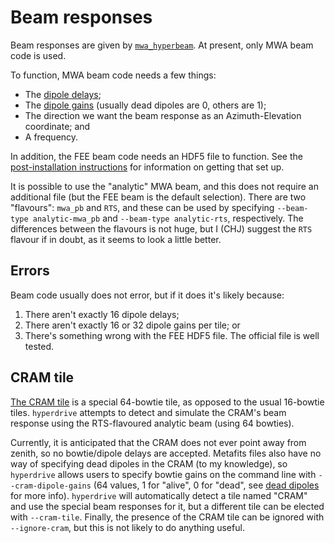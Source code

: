 # Beam responses

Beam responses are given by
[`mwa_hyperbeam`](https://github.com/MWATelescope/mwa_hyperbeam). At present,
only MWA beam code is used.

To function, MWA beam code needs a few things:

- The [dipole delays](mwa/delays.md);
- The [dipole gains](mwa/dead_dipoles.md) (usually dead dipoles are 0, others are 1);
- The direction we want the beam response as an Azimuth-Elevation coordinate; and
- A frequency.

In addition, the FEE beam code needs an HDF5 file to function. See the
[post-installation instructions](../installation/post.md) for information on
getting that set up.

It is possible to use the "analytic" MWA beam, and this does not require an
additional file (but the FEE beam is the default selection). There are two
"flavours": `mwa_pb` and `RTS`, and these can be used by specifying `--beam-type
analytic-mwa_pb` and `--beam-type analytic-rts`, respectively. The differences
between the flavours is not huge, but I (CHJ) suggest the `RTS` flavour if in
doubt, as it seems to look a little better.

## Errors

Beam code usually does not error, but if it does it's likely because:

1. There aren't exactly 16 dipole delays;
2. There aren't exactly 16 or 32 dipole gains per tile; or
3. There's something wrong with the FEE HDF5 file. The official file is well
   tested.

## CRAM tile

[The CRAM tile](https://www.mwatelescope.org/science/eor/cram/) is a special
64-bowtie tile, as opposed to the usual 16-bowtie tiles. `hyperdrive` attempts
to detect and simulate the CRAM's beam response using the RTS-flavoured analytic
beam (using 64 bowties).

Currently, it is anticipated that the CRAM does not ever point away from zenith,
so no bowtie/dipole delays are accepted. Metafits files also have no way of
specifying dead dipoles in the CRAM (to my knowledge), so `hyperdrive` allows
users to specify bowtie gains on the command line with `--cram-dipole-gains`
(64 values, 1 for "alive", 0 for "dead", see [dead dipoles](mwa/dead_dipoles.md)
for more info). `hyperdrive` will automatically detect a tile named "CRAM"
and use the special beam responses for it, but a different tile can be elected
with `--cram-tile`. Finally, the presence of the CRAM tile can be ignored with
`--ignore-cram`, but this is not likely to do anything useful.
